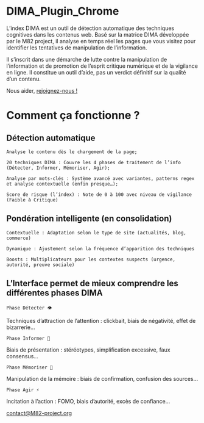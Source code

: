 # DIMA_Plugin_Chrome

L’index DIMA est un outil de détection automatique des techniques cognitives dans les contenus web. Basé sur la matrice DIMA développée par le M82 project, il analyse en temps réel les pages que vous visitez pour identifier les tentatives de manipulation de l’information.

Il s’inscrit dans une démarche de lutte contre la manipulation de l’information et de promotion de l’esprit critique numérique et de la vigilance en ligne. Il constitue un outil d’aide, pas un verdict définitif sur la qualité d’un contenu.

Nous aider, [rejoignez-nous !](https://www.helloasso.com/associations/m82-project/formulaires/1)


# Comment ça fonctionne ?

## Détection automatique

    Analyse le contenu dès le chargement de la page;

    20 techniques DIMA : Couvre les 4 phases de traitement de l’info (Détecter, Informer, Mémoriser, Agir);

    Analyse par mots-clés : Système avancé avec variantes, patterns regex et analyse contextuelle (enfin presque…);

    Score de risque (l’index) : Note de 0 à 100 avec niveau de vigilance (Faible à Critique)

## Pondération intelligente (en consolidation)

    Contextuelle : Adaptation selon le type de site (actualités, blog, commerce)

    Dynamique : Ajustement selon la fréquence d’apparition des techniques

    Boosts : Multiplicateurs pour les contextes suspects (urgence, autorité, preuve sociale)

## L’Interface permet de mieux comprendre les différentes phases DIMA

    Phase Détecter 👁️

Techniques d’attraction de l’attention : clickbait, biais de négativité, effet de bizarrerie…

    Phase Informer 📢

Biais de présentation : stéréotypes, simplification excessive, faux consensus…

    Phase Mémoriser 🧠

Manipulation de la mémoire : biais de confirmation, confusion des sources…

    Phase Agir ⚡

Incitation à l’action : FOMO, biais d’autorité, excès de confiance…

contact@M82-project.org

